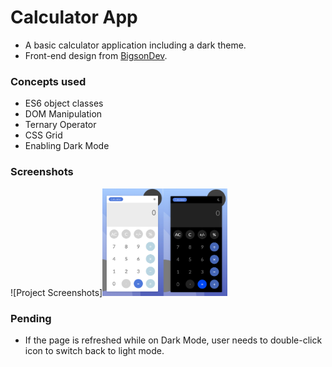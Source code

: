 # Calculator App

- A basic calculator application including a dark theme.
- Front-end design from [BigsonDev](https://bigsondev.com/projects/calculator-app-project/).

### Concepts used

- ES6 object classes
- DOM Manipulation
- Ternary Operator
- CSS Grid
- Enabling Dark Mode

### Screenshots

![Project Screenshots]<img src="img/App-Image.jpg" style="width:200px" />

### Pending

- If the page is refreshed while on Dark Mode, user needs to double-click icon to switch back to light mode.
